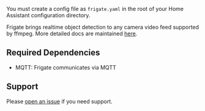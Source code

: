 You must create a config file as `frigate.yaml` in the root of your Home Assistant configuration directory.

Frigate brings realtime object detection to any camera video feed supported by ffmpeg. More detailed docs are maintained [here](https://docs.frigate.video).

## Required Dependencies

- MQTT: Frigate communicates via MQTT

## Support

Please [open an issue](https://github.com/blakeblackshear/frigate/issues/new/choose) if you need support.
